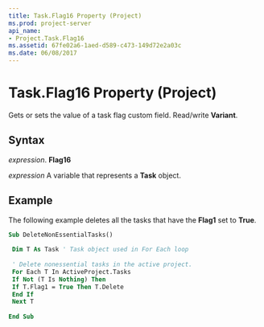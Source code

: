 ```yaml
---
title: Task.Flag16 Property (Project)
ms.prod: project-server
api_name:
- Project.Task.Flag16
ms.assetid: 67fe02a6-1aed-d589-c473-149d72e2a03c
ms.date: 06/08/2017
---
```



# Task.Flag16 Property (Project)

Gets or sets the value of a task flag custom field. Read/write **Variant**.


## Syntax

 _expression_. **Flag16**

 _expression_ A variable that represents a **Task** object.


## Example

The following example deletes all the tasks that have the **Flag1** set to **True**.


```vb
Sub DeleteNonEssentialTasks() 
 
 Dim T As Task ' Task object used in For Each loop 
 
 ' Delete nonessential tasks in the active project. 
 For Each T In ActiveProject.Tasks 
 If Not (T Is Nothing) Then 
 If T.Flag1 = True Then T.Delete 
 End If 
 Next T 
 
End Sub
```


